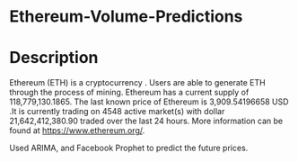 # Ethereum-Volume-Predictions

# Description

Ethereum (ETH) is a cryptocurrency . Users are able to generate ETH through the process of mining. Ethereum has a current supply of 118,779,130.1865. The last known price of Ethereum is 3,909.54196658 USD .It is currently trading on 4548 active market(s) with dollar 21,642,412,380.90 traded over the last 24 hours. More information can be found at https://www.ethereum.org/.


Used ARIMA, and Facebook Prophet to predict the future prices.
